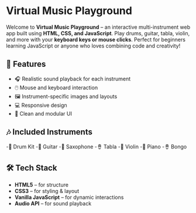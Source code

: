 #  Virtual Music Playground

Welcome to **Virtual Music Playground** – an interactive multi-instrument web app built using **HTML, CSS, and JavaScript**. Play drums, guitar, tabla, violin, and more with your **keyboard keys or mouse clicks**. Perfect for beginners learning JavaScript or anyone who loves combining code and creativity!

## 🌟 Features

- 🎧 Realistic sound playback for each instrument
- 🖱️ Mouse and keyboard interaction
- 🖼️ Instrument-specific images and layouts
- 💻 Responsive design
- 🎨 Clean and modular UI

## 🎶 Included Instruments
-🥁 Drum Kit
-🎸 Guitar
-🎷 Saxophone
-🪘 Tabla
-🎻 Violin
-🎼 Piano
-🪘 Bongo

## 🛠️ Tech Stack

- **HTML5** – for structure
- **CSS3** – for styling & layout
- **Vanilla JavaScript** – for dynamic interactions
- **Audio API** – for sound playback

  



